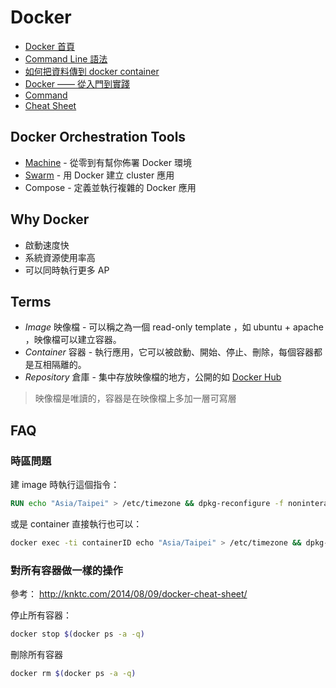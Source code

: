 Docker
======

* [Docker 首頁](https://www.docker.com/)
* [Command Line 語法](https://docs.docker.com/reference/commandline/cli/)
* [如何把資料傳到 docker container](https://docs.docker.com/userguide/dockervolumes/)
* [Docker —— 從入門到實踐](http://philipzheng.gitbooks.io/docker_practice/)
* [Command](command.md)
* [Cheat Sheet](http://zeroturnaround.com/wp-content/uploads/2016/03/Docker-cheat-sheet-by-RebelLabs.png)

Docker Orchestration Tools
--------------------------

* [Machine](https://docs.docker.com/machine/) - 從零到有幫你佈署 Docker 環境
* [Swarm](https://docs.docker.com/swarm/) - 用 Docker 建立 cluster 應用
* Compose - 定義並執行複雜的 Docker 應用

Why Docker
----------

* 啟動速度快
* 系統資源使用率高
* 可以同時執行更多 AP

Terms
-----

* *Image* 映像檔 - 可以稱之為一個 read-only template ，如 ubuntu + apache ，映像檔可以建立容器。
* *Container* 容器 - 執行應用，它可以被啟動、開始、停止、刪除，每個容器都是互相隔離的。
* *Repository* 倉庫 - 集中存放映像檔的地方，公開的如 [Docker Hub](https://hub.docker.com/)

> 映像檔是唯讀的，容器是在映像檔上多加一層可寫層

FAQ
---

### 時區問題

建 image 時執行這個指令：

```dockerfile
RUN echo "Asia/Taipei" > /etc/timezone && dpkg-reconfigure -f noninteractive tzdata
```

或是 container 直接執行也可以：

```bash
docker exec -ti containerID echo "Asia/Taipei" > /etc/timezone && dpkg-reconfigure -f noninteractive tzdata
```

### 對所有容器做一樣的操作

參考： http://knktc.com/2014/08/09/docker-cheat-sheet/

停止所有容器：

```bash
docker stop $(docker ps -a -q) 
```

刪除所有容器

```bash
docker rm $(docker ps -a -q)
```
